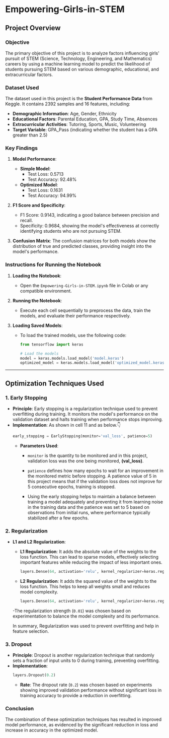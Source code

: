 # Empowering-Girls-in-STEM

## Project Overview

### Objective
The primary objective of this project is to analyze factors influencing girls' pursuit of STEM (Science, Technology, Engineering, and Mathematics) careers by using a machine learning model to predict the likelihood of students pursuing STEM based on various demographic, educational, and extracurricular factors.

### Dataset Used
The dataset used in this project is the **Student Performance Data** from Keggle. It contains 2392 samples and 16 features, including:

- **Demographic Information**: Age, Gender, Ethnicity
- **Educational Factors**: Parental Education, GPA, Study Time, Absences
- **Extracurricular Activities**: Tutoring, Sports, Music, Volunteering
- **Target Variable**: GPA_Pass (indicating whether the student has a GPA greater than 2.5)

### Key Findings
1. **Model Performance**:
   - **Simple Model**: 
     - Test Loss: 0.5713
     - Test Accuracy: 92.48%
   - **Optimized Model**: 
     - Test Loss: 0.1631
     - Test Accuracy: 94.99%
   
2. **F1 Score and Specificity**:
   - F1 Score: 0.9143, indicating a good balance between precision and recall.
   - Specificity: 0.9684, showing the model's effectiveness at correctly identifying students who are not pursuing STEM.

3. **Confusion Matrix**: The confusion matrices for both models show the distribution of true and predicted classes, providing insight into the model's performance.

### Instructions for Running the Notebook
1. **Loading the Notebook**:
   - Open the `Empowering-Girls-in-STEM.ipynb` file in Colab or any compatible environment.

2. **Running the Notebook**:
   - Execute each cell sequentially to preprocess the data, train the models, and evaluate their performance respectively.

3. **Loading Saved Models**:
   - To load the trained models, use the following code:
     ```python
     from tensorflow import keras

     # Load the models
     model = keras.models.load_model('model.keras')
     optimized_model = keras.models.load_model('optimized_model.keras')
     ```

---

## Optimization Techniques Used

### 1. Early Stopping
- **Principle**: Early stopping is a regularization technique used to prevent overfitting during training. It monitors the model's performance on the validation dataset and halts training when performance stops improving.
- **Implementation**: As shown in cell 11 and as below.👇
  ```python
  early_stopping = EarlyStopping(monitor='val_loss', patience=5)
  ```
  - **Parameters Used**:
    - `monitor` is the quantity to be monitored and in this project, validation loss was the one being monitored, **(val_loss)**.
    - `patience` defines how many epochs to wait for an improvement in the monitored metric before stopping. A patience value of 5 in this project means that if the validation loss does not improve for 5 consecutive epochs, training is stopped.
   
    - Using the early stopping helps to maintain a balance between training a model adequately and preventing it from learning noise in the training data and the patience was set to 5 based on observations from initial runs, where performance typically stabilized after a few epochs.

### 2. Regularization
- **L1 and L2 Regularization**:
  - **L1 Regularization**: It adds the absolute value of the weights to the loss function. This can lead to sparse models, effectively selecting important features while reducing the impact of less important ones.
    ```python
    layers.Dense(64, activation='relu', kernel_regularizer=keras.regularizers.l1(0.01))
    ```
  - **L2 Regularization**: It adds the squared value of the weights to the loss function. This helps to keep all weights small and reduces model complexity.
    ```python
    layers.Dense(64, activation='relu', kernel_regularizer=keras.regularizers.l2(0.01))
    ```
  -The regularization strength (`0.01`) was chosen based on experimentation to balance the model complexity and its performance.

  In summary, Regularization was used to prevent overfitting and help in feature selection.

### 3. Dropout
- **Principle**: Dropout is another regularization technique that randomly sets a fraction of input units to 0 during training, preventing overfitting.
- **Implementation**:
  ```python
  layers.Dropout(0.2)
  ```
  - **Rate**: The dropout rate (`0.2`) was chosen based on experiments showing improved validation performance without significant loss in training accuracy to provide a reduction in overfitting.

### Conclusion

The combination of these optimization techniques has resulted in improved model performance, as evidenced by the significant reduction in loss and increase in accuracy in the optimized model.
